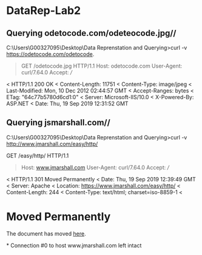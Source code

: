 
# DataRep-Lab2

## Querying odetocode.com/odeteocode.jpg// ##
C:\Users\G00327095\Desktop\Data Reprenstation and Querying>curl -v https://odetocode.com/odetocode.
> GET /odetocode.jpg HTTP/1.1
> Host: odetocode.com
> User-Agent: curl/7.64.0
> Accept: */*

< HTTP/1.1 200 OK
< Content-Length: 11751
< Content-Type: image/jpeg
< Last-Modified: Mon, 10 Dec 2012 02:44:57 GMT
< Accept-Ranges: bytes
< ETag: "64c77b5780d6cd1:0"
< Server: Microsoft-IIS/10.0
< X-Powered-By: ASP.NET
< Date: Thu, 19 Sep 2019 12:31:52 GMT


## Querying jsmarshall.com// ##
C:\Users\G00327095\Desktop\Data Reprenstation and Querying>curl -v http://www.jmarshall.com/easy/http/

GET /easy/http/ HTTP/1.1
> Host: www.jmarshall.com
> User-Agent: curl/7.64.0
> Accept: */*
>
< HTTP/1.1 301 Moved Permanently
< Date: Thu, 19 Sep 2019 12:39:49 GMT
< Server: Apache
< Location: https://www.jmarshall.com/easy/http/
< Content-Length: 244
< Content-Type: text/html; charset=iso-8859-1
<
<!DOCTYPE HTML PUBLIC "-//IETF//DTD HTML 2.0//EN">
<html><head>
<title>301 Moved Permanently</title>
</head><body>
<h1>Moved Permanently</h1>
<p>The document has moved <a href="https://www.jmarshall.com/easy/http/">here</a>.</p>
</body></html>
* Connection #0 to host www.jmarshall.com left intact
